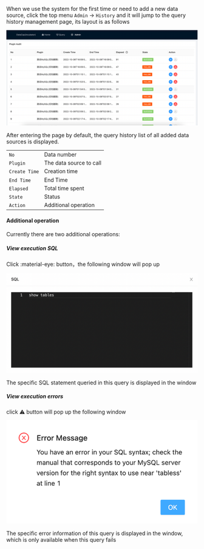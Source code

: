 When we use the system for the first time or need to add a new data source, click the top menu `Admin` -> `History` and it will jump to the query history management page, its layout is as follows

![img.png](../../assets/admin/history/img.png)

After entering the page by default, the query history list of all added data sources is displayed.

|               |                         |
|---------------|-------------------------|
| `No`          | Data number             |
| `Plugin`      | The data source to call |
| `Create Time` | Creation time           |
| `End Time`    | End Time                |
| `Elapsed`     | Total time spent        |
| `State`       | Status                  |
| `Action`      | Additional operation    |

#### Additional operation

Currently there are two additional operations:

##### View execution SQL

Click :material-eye: button，the following window will pop up

![img.png](../../assets/admin/history/img_1.png)

The specific SQL statement queried in this query is displayed in the window

##### View execution errors

click :warning: button will pop up the following window

![img.png](../../assets/admin/history/img_2.png)

The specific error information of this query is displayed in the window, which is only available when this query fails
